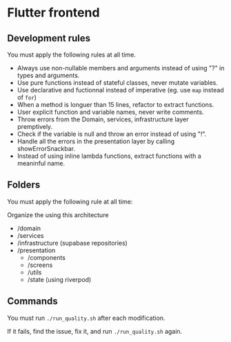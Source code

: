 # Flutter frontend

## Development rules

You must apply the following rules at all time.

- Always use non-nullable members and arguments instead of using "?" in types and arguments.
- Use pure functions instead of stateful classes, never mutate variables.
- Use declarative and fuctionnal instead of imperative (eg. use `map` instead of `for`)
- When a method is longuer than 15 lines, refactor to extract functions.
- User explicit function and variable names, never write comments.
- Throw errors from the Domain, services, infrastructure layer premptively.
- Check if the variable is null and throw an error instead of using "!".
- Handle all the errors in the presentation layer by calling showErrorSnackbar.
- Instead of using inline lambda functions, extract functions with a meaninful name.

## Folders

You must apply the following rule at all time:

Organize the using this architecture

- /domain
- /services
- /infrastructure (supabase repositories)
- /presentation
  - /components
  - /screens
  - /utils
  - /state (using riverpod)

## Commands

You must run `./run_quality.sh` after each modification.

If it fails, find the issue, fix it, and run `./run_quality.sh` again.
